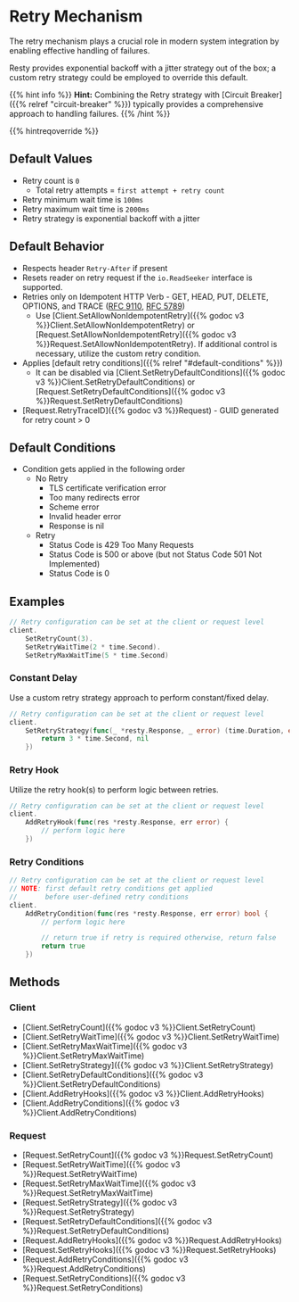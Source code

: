 
# Retry Mechanism

The retry mechanism plays a crucial role in modern system integration by enabling effective handling of failures.

Resty provides exponential backoff with a jitter strategy out of the box; a custom retry strategy could be employed to override this default.

{{% hint info %}}
**Hint:** Combining the Retry strategy with [Circuit Breaker]({{% relref "circuit-breaker" %}}) typically provides a comprehensive approach to handling failures.
{{% /hint %}}

{{% hintreqoverride %}}

## Default Values

* Retry count is `0`
    * Total retry attempts = `first attempt + retry count`
* Retry minimum wait time is `100ms`
* Retry maximum wait time is `2000ms`
* Retry strategy is exponential backoff with a jitter


## Default Behavior

* Respects header `Retry-After` if present
* Resets reader on retry request if the `io.ReadSeeker` interface is supported.
* Retries only on Idempotent HTTP Verb - GET, HEAD, PUT, DELETE, OPTIONS, and TRACE ([RFC 9110](https://datatracker.ietf.org/doc/html/rfc9110.html#name-method-registration), [RFC 5789](https://datatracker.ietf.org/doc/html/rfc5789.html))
    * Use [Client.SetAllowNonIdempotentRetry]({{% godoc v3 %}}Client.SetAllowNonIdempotentRetry) or [Request.SetAllowNonIdempotentRetry]({{% godoc v3 %}}Request.SetAllowNonIdempotentRetry). If additional control is necessary, utilize the custom retry condition.
* Applies [default retry conditions]({{% relref "#default-conditions" %}})
    * It can be disabled via [Client.SetRetryDefaultConditions]({{% godoc v3 %}}Client.SetRetryDefaultConditions) or [Request.SetRetryDefaultConditions]({{% godoc v3 %}}Request.SetRetryDefaultConditions)
* [Request.RetryTraceID]({{% godoc v3 %}}Request) - GUID generated for retry count > 0


## Default Conditions

* Condition gets applied in the following order
    * No Retry
        * TLS certificate verification error
        * Too many redirects error
        * Scheme error
        * Invalid header error
        * Response is nil
    * Retry
        * Status Code is 429 Too Many Requests
        * Status Code is 500 or above (but not Status Code 501 Not Implemented)
        * Status Code is 0


## Examples

```go
// Retry configuration can be set at the client or request level
client.
    SetRetryCount(3).
    SetRetryWaitTime(2 * time.Second).
    SetRetryMaxWaitTime(5 * time.Second)
```

### Constant Delay

Use a custom retry strategy approach to perform constant/fixed delay.

```go
// Retry configuration can be set at the client or request level
client.
    SetRetryStrategy(func(_ *resty.Response, _ error) (time.Duration, error) {
        return 3 * time.Second, nil
    })
```

### Retry Hook

Utilize the retry hook(s) to perform logic between retries.

```go
// Retry configuration can be set at the client or request level
client.
    AddRetryHook(func(res *resty.Response, err error) {
        // perform logic here
    })
```

### Retry Conditions

```go
// Retry configuration can be set at the client or request level
// NOTE: first default retry conditions get applied
//       before user-defined retry conditions
client.
    AddRetryCondition(func(res *resty.Response, err error) bool {
        // perform logic here

        // return true if retry is required otherwise, return false
        return true
    })
```


## Methods

### Client

* [Client.SetRetryCount]({{% godoc v3 %}}Client.SetRetryCount)
* [Client.SetRetryWaitTime]({{% godoc v3 %}}Client.SetRetryWaitTime)
* [Client.SetRetryMaxWaitTime]({{% godoc v3 %}}Client.SetRetryMaxWaitTime)
* [Client.SetRetryStrategy]({{% godoc v3 %}}Client.SetRetryStrategy)
* [Client.SetRetryDefaultConditions]({{% godoc v3 %}}Client.SetRetryDefaultConditions)
* [Client.AddRetryHooks]({{% godoc v3 %}}Client.AddRetryHooks)
* [Client.AddRetryConditions]({{% godoc v3 %}}Client.AddRetryConditions)


### Request

* [Request.SetRetryCount]({{% godoc v3 %}}Request.SetRetryCount)
* [Request.SetRetryWaitTime]({{% godoc v3 %}}Request.SetRetryWaitTime)
* [Request.SetRetryMaxWaitTime]({{% godoc v3 %}}Request.SetRetryMaxWaitTime)
* [Request.SetRetryStrategy]({{% godoc v3 %}}Request.SetRetryStrategy)
* [Request.SetRetryDefaultConditions]({{% godoc v3 %}}Request.SetRetryDefaultConditions)
* [Request.AddRetryHooks]({{% godoc v3 %}}Request.AddRetryHooks)
* [Request.SetRetryHooks]({{% godoc v3 %}}Request.SetRetryHooks)
* [Request.AddRetryConditions]({{% godoc v3 %}}Request.AddRetryConditions)
* [Request.SetRetryConditions]({{% godoc v3 %}}Request.SetRetryConditions)
